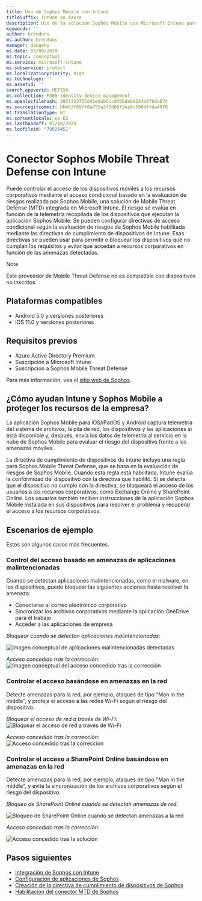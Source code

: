 ```yaml
---
title: Uso de Sophos Mobile con Intune
titleSuffix: Intune on Azure
description: Uso de la solución Sophos Mobile con Microsoft Intune para controlar el acceso de los dispositivos móviles a los recursos corporativos.
keywords: ''
author: brenduns
ms.author: brenduns
manager: dougeby
ms.date: 03/09/2020
ms.topic: conceptual
ms.service: microsoft-intune
ms.subservice: protect
ms.localizationpriority: high
ms.technology: ''
ms.assetid: ''
search.appverid: MET150
ms.collection: M365-identity-device-management
ms.openlocfilehash: 285f323f55d41edab5ccd450deb0244b6fbda874
ms.sourcegitcommit: bbb63f69ff8a755a2f2d86f2ea0c5984ffda4970
ms.translationtype: HT
ms.contentlocale: es-ES
ms.lasthandoff: 03/18/2020
ms.locfileid: "79526451"
---
```

# <a name="sophos-mobile-threat-defense-connector-with-intune"></a>Conector Sophos Mobile Threat Defense con Intune
Puede controlar el acceso de los dispositivos móviles a los recursos corporativos mediante el acceso condicional basado en la evaluación de riesgos realizada por Sophos Mobile, una solución de Mobile Threat Defense (MTD) integrada en Microsoft Intune. El riesgo se evalúa en función de la telemetría recopilada de los dispositivos que ejecutan la aplicación Sophos Mobile.
Se pueden configurar directivas de acceso condicional según la evaluación de riesgos de Sophos Mobile habilitada mediante las directivas de cumplimiento de dispositivos de Intune. Esas directivas se pueden usar para permitir o bloquear los dispositivos que no cumplan los requisitos y evitar que accedan a recursos corporativos en función de las amenazas detectadas.

> [!NOTE]
> Este proveedor de Mobile Threat Defense no es compatible con dispositivos no inscritos.

## <a name="supported-platforms"></a>Plataformas compatibles

- Android 5.0 y versiones posteriores
- iOS 11.0 y versiones posteriores

## <a name="prerequisites"></a>Requisitos previos

- Azure Active Directory Premium
- Suscripción a Microsoft Intune
- Suscripción a Sophos Mobile Threat Defense

Para más información, vea el [sitio web de Sophos](https://www.sophos.com/products/mobile-control.aspx).

## <a name="how-do-intune-and-sophos-mobile-help-protect-your-company-resources"></a>¿Cómo ayudan Intune y Sophos Mobile a proteger los recursos de la empresa?

La aplicación Sophos Mobile para iOS/iPadOS y Android captura telemetría del sistema de archivos, la pila de red, los dispositivos y las aplicaciones si está disponible y, después, envía los datos de telemetría al servicio en la nube de Sophos Mobile para evaluar el riesgo del dispositivo frente a las amenazas móviles.

La directiva de cumplimiento de dispositivos de Intune incluye una regla para Sophos Mobile Threat Defense, que se basa en la evaluación de riesgos de Sophos Mobile. Cuando esta regla está habilitada, Intune evalúa la conformidad del dispositivo con la directiva que habilitó. Si se detecta que el dispositivo no cumple con la directiva, se bloqueará el acceso de los usuarios a los recursos corporativos, como Exchange Online y SharePoint Online. Los usuarios también reciben instrucciones de la aplicación Sophos Mobile instalada en sus dispositivos para resolver el problema y recuperar el acceso a los recursos corporativos.  

## <a name="sample-scenarios"></a>Escenarios de ejemplo

Estos son algunos casos más frecuentes.

### <a name="control-access-based-on-threats-from-malicious-apps"></a>Control del acceso basado en amenazas de aplicaciones malintencionadas

Cuando se detectan aplicaciones malintencionadas, como el malware, en los dispositivos, puede bloquear las siguientes acciones hasta resolver la amenaza:

- Conectarse al correo electrónico corporativo
- Sincronizar los archivos corporativos mediante la aplicación OneDrive para el trabajo
- Acceder a las aplicaciones de empresa

*Bloquear cuando se detectan aplicaciones malintencionadas*:

![Imagen conceptual de aplicaciones malintencionadas detectadas](./media/sophos-mtd-connector/sophos-malicious-apps-blocked.png)  

*Acceso concedido tras la corrección*:  
![Imagen conceptual del acceso concedido tras la corrección](./media/sophos-mtd-connector/sophos-malicious-apps-unblocked.png)

### <a name="control-access-based-on-threat-to-network"></a>Controlar el acceso basándose en amenazas en la red

Detecte amenazas para la red, por ejemplo, ataques de tipo "Man in the middle", y proteja el acceso a las redes Wi-Fi según el riesgo del dispositivo.  

*Bloquear el acceso de red a través de Wi-Fi*:  
![Bloquear el acceso de red a través de Wi-Fi](./media/sophos-mtd-connector/sophos-network-wifi-blocked.png)

*Acceso concedido tras la corrección*:   
![Acceso concedido tras la corrección](./media/sophos-mtd-connector/sophos-network-wifi-unblocked.png)  

### <a name="control-access-to-sharepoint-online-based-on-threat-to-network"></a>Controlar el acceso a SharePoint Online basándose en amenazas en la red

Detecte amenazas para la red, por ejemplo, ataques de tipo "Man in the middle", y evite la sincronización de los archivos corporativos según el riesgo del dispositivo.  

*Bloqueo de SharePoint Online cuando se detectan amenazas de red*:

![Bloqueo de SharePoint Online cuando se detectan amenazas a la red](./media/sophos-mtd-connector/sophos-network-spo-blocked.png)  

*Acceso concedido tras la corrección*:

![Acceso concedido tras la solución](./media/sophos-mtd-connector/sophos-network-spo-unblocked.png)  

<!-- 
### Control access on unenrolled devices based on threats from malicious apps

When the Sophos Mobile Threat Defense solution considers a device to be infected:

![App protection policy blocks due to detected malware](./media/sophos-mtd-connector/sophos-mobile-app-policy-block.png)

Access is granted on remediation:

![Access is granted on remediation for App protection policy](./media/sophos-mtd-connector/sophos-mobile-app-policy-remediated.png)
-->

## <a name="next-steps"></a>Pasos siguientes

- [Integración de Sophos con Intune](sophos-mtd-connector-integration.md)
- [Configuración de aplicaciones de Sophos](mtd-apps-ios-app-configuration-policy-add-assign.md)
- [Creación de la directiva de cumplimiento de dispositivos de Sophos](mtd-device-compliance-policy-create.md)
- [Habilitación del conector MTD de Sophos](mtd-connector-enable.md)
